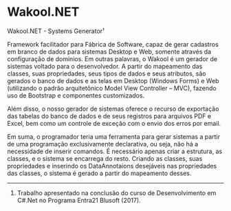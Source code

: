 ﻿# Wakool.NET
Wakool.NET - Systems Generator¹

Framework facilitador para Fábrica de Software, capaz de gerar cadastros em branco de dados para sistemas Desktop e Web, somente através da configuração de domínios. Em outras palavras, o Wakool é um gerador de sistemas voltado para o desenvolvedor. A partir do mapeamento das classes, suas propriedades, seus tipos de dados e seus atributos, são gerados o banco de dados e as telas em Desktop (Windows Forms) e Web (utilizando o padrão arquitetônico Model View Controller – MVC), fazendo uso de Bootstrap e componentes customizados. 

Além disso, o nosso gerador de sistemas oferece o recurso de exportação das tabelas do banco de dados e de seus registros para arquivos PDF e Excel, bem como um controle de exceção com o envio dos erros por email.

Em suma, o programador teria uma ferramenta para gerar sistemas a partir de uma programação exclusivamente declarativa, ou seja, não há a necessidade de inserir comandos. É necessário apenas criar a estrutura, as classes, e o sistema se encarrega do resto. Criando as classes, suas propriedades e inserindo os DataAnnotaions desejáveis nas propriedades das classes, o sistema é gerado a partir do mapeamento desses.


_______________________________________________________________________

1. Trabalho apresentado na conclusão do curso de Desenvolvimento em C#.Net no Programa Entra21 Blusoft (2017).